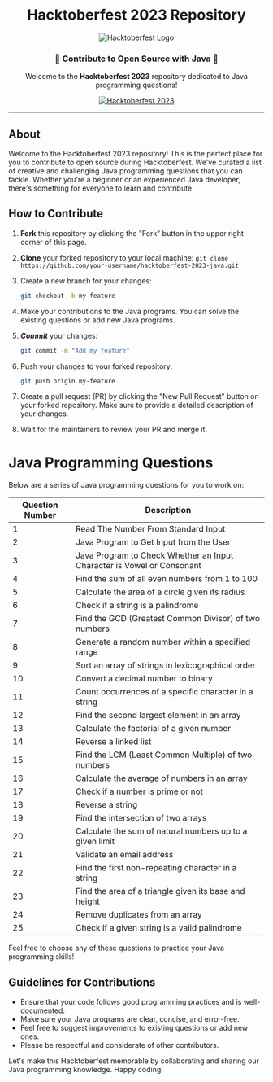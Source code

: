 <h1 align="center">Hacktoberfest 2023 Repository</h1>
<p align="center">
  <img src="https://1000logos.net/wp-content/uploads/2020/09/Java-Logo.png" alt="Hacktoberfest Logo">
</p>

<h3 align="center">🚀 Contribute to Open Source with Java 🚀</h3>

<p align="center">
  Welcome to the <strong>Hacktoberfest 2023</strong> repository dedicated to Java programming questions!
</p>

<p align="center">
  <a href="https://hacktoberfest.digitalocean.com/"><img src="https://img.shields.io/badge/Hacktoberfest-2023-blueviolet" alt="Hacktoberfest 2023"></a>
</p>

---

## About

Welcome to the Hacktoberfest 2023 repository! This is the perfect place for you to contribute to open source during Hacktoberfest. We've curated a list of creative and challenging Java programming questions that you can tackle. Whether you're a beginner or an experienced Java developer, there's something for everyone to learn and contribute.


## How to Contribute

1.  **Fork** this repository by clicking the "Fork" button in the upper right corner of this page.

2. **Clone** your forked repository to your local machine:
   ` git clone https://github.com/your-username/hacktoberfest-2023-java.git `

3. Create a new branch for your changes:
     ```sh
    git checkout -b my-feature
     
4. Make your contributions to the Java programs. You can solve the existing questions or add new Java programs.

5. ***Commit*** your changes:
     ```sh
   git commit -m "Add my feature"
     
6. Push your changes to your forked repository:
     ```sh
     git push origin my-feature
7. Create a pull request (PR) by clicking the "New Pull Request" button on your forked repository. Make sure to provide a detailed description of your changes.

8. Wait for the maintainers to review your PR and merge it.

# Java Programming Questions

Below are a series of Java programming questions for you to work on:

| Question Number | Description                                              |
|-----------------|----------------------------------------------------------|
| 1               | Read The Number From Standard Input                      |
| 2               | Java Program to Get Input from the User                   |
| 3               | Java Program to Check Whether an Input Character is Vowel or Consonant |
| 4               | Find the sum of all even numbers from 1 to 100           |
| 5               | Calculate the area of a circle given its radius           |
| 6               | Check if a string is a palindrome                         |
| 7               | Find the GCD (Greatest Common Divisor) of two numbers    |
| 8               | Generate a random number within a specified range         |
| 9               | Sort an array of strings in lexicographical order         |
| 10              | Convert a decimal number to binary                        |
| 11              | Count occurrences of a specific character in a string     |
| 12              | Find the second largest element in an array               |
| 13              | Calculate the factorial of a given number                 |
| 14              | Reverse a linked list                                     |
| 15              | Find the LCM (Least Common Multiple) of two numbers       |
| 16              | Calculate the average of numbers in an array              |
| 17              | Check if a number is prime or not                         |
| 18              | Reverse a string                                         |
| 19              | Find the intersection of two arrays                       |
| 20              | Calculate the sum of natural numbers up to a given limit  |
| 21              | Validate an email address                                |
| 22              | Find the first non-repeating character in a string        |
| 23              | Find the area of a triangle given its base and height     |
| 24              | Remove duplicates from an array                           |
| 25              | Check if a given string is a valid palindrome             |

Feel free to choose any of these questions to practice your Java programming skills!


## Guidelines for Contributions

- Ensure that your code follows good programming practices and is well-documented.
- Make sure your Java programs are clear, concise, and error-free.
- Feel free to suggest improvements to existing questions or add new ones.
- Please be respectful and considerate of other contributors.

Let's make this Hacktoberfest memorable by collaborating and sharing our Java programming knowledge. Happy coding!
